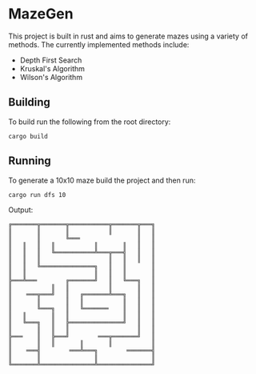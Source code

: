 # MazeGen

This project is built in rust and aims to generate mazes using a variety of methods. The currently implemented methods include:

 - Depth First Search
 - Kruskal's Algorithm
 - Wilson's Algorithm

## Building

To build run the following from the root directory:

```
cargo build
```

## Running

To generate a 10x10 maze build the project and then run:

```
cargo run dfs 10
```

Output:

```
╔═══════╦═══════╦═══════════╦═══════╦═══╗
║       ║       ║           ║       ║   ║
║       ║       ╚═══                ║   ║
║   ║   ║   ║           ║       ║   ║   ║
║   ║   ║   ╚═══════════╩═══╦═══╣   ║   ║
║   ║   ║                   ║   ║   ║   ║
║   ║   ╚═══════════════╗   ║   ║       ║
║   ║                   ║   ║   ║       ║
╠═══╩═══        ╔═══════╝   ║   ╚═══╗   ║
║           ║   ║           ║       ║   ║
║    ═══╦═══╝   ║   ╔═══════╩═══╗   ║   ║
║       ║       ║   ║           ║   ║   ║
║       ╚═══╗   ║   ╚═══════    ║   ║   ║
║   ║       ║   ║               ║   ║   ║
║   ╚═══╗   ║   ╠═══════════════╝   ║   ║
║       ║   ║   ║                   ║   ║
╠═══    ║   ╠═══╝        ═══╦═══════╝   ║
║       ║   ║       ║       ║           ║
║    ═══╣        ═══╩═══╗        ═══════╣
║       ║               ║               ║
╚═══════╩═══════════════╩═══════════════╝
```

